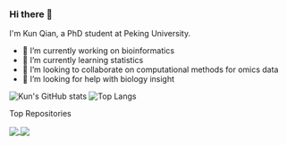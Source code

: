 ### Hi there 👋
I'm Kun Qian, a PhD student at Peking University.

<!--
**sldyns/sldyns** is a ✨ _special_ ✨ repository because its `README.md` (this file) appears on your GitHub profile.
-->

- 🔭 I’m currently working on bioinformatics
- 🌱 I’m currently learning statistics
- 👯 I’m looking to collaborate on computational methods for omics data
- 🤔 I’m looking for help with biology insight

![Kun's GitHub stats](https://github-readme-stats.vercel.app/api?username=sldyns&show_icons=true&theme=monokai)
![Top Langs](https://github-readme-stats.vercel.app/api/top-langs/?username=sldyns&layout=compact&hide=html,Roff)

Top Repositories

<a href="https://github.com/sldyns/scINSIGHT">
  <img align="center" src="https://github-readme-stats.vercel.app/api/pin/?username=sldyns&repo=scINSIGHT" />
</a>
<a href="https://github.com/sldyns/scAce">
  <img align="center" src="https://github-readme-stats.vercel.app/api/pin/?username=sldyns&repo=scAce" />
</a>
